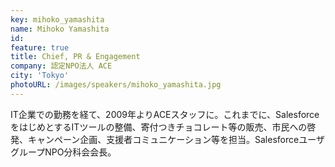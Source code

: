 ```yaml
---
key: mihoko_yamashita
name: Mihoko Yamashita
id: 
feature: true
title: Chief, PR & Engagement
company: 認定NPO法人 ACE
city: 'Tokyo'
photoURL: /images/speakers/mihoko_yamashita.jpg
---
```

IT企業での勤務を経て、2009年よりACEスタッフに。これまでに、SalesforceをはじめとするITツールの整備、寄付つきチョコレート等の販売、市民への啓発、キャンペーン企画、支援者コミュニケーション等を担当。SalesforceユーザグループNPO分科会会長。